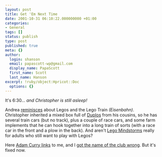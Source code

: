 ```yaml
---
layout: post
title: Get 'Em Next Time
date: 2001-10-31 06:10:22.000000000 +01:00
categories:
- General
tags: []
status: publish
type: post
published: true
meta: {}
author:
  login: shanson
  email: papascott-wp@gmail.com
  display_name: PapaScott
  first_name: Scott
  last_name: Hanson
excerpt: !ruby/object:Hpricot::Doc
  options: {}
---
```

<p>It's 6:30... <i>and Christopher is still asleep!</i></p>
<p>Andrea <a href="http://shanson.editthispage.com/discuss/msgReader$773">reminisces</a> about Legos and the Lego Train <i>(Eisenbahn)</i>. Christopher inherited a mixed box full of <a href="http://www.lego.com/legofinder/duplo.asp">Duplos</a> from his cousins, so he has several train cars (but no track), plus a couple of race cars, and some farm implements that he can hook together into a long train of sorts (with a race car in the front and a plow in the back). And aren't <a href="http://mindstorms.lego.com">Lego Mindstorms</a> really for adults who still want to play with Legos?</p>
<p>Here <a href="http://www.curry.com/2001/10/31#rockOfAges">Adam Curry links</a> to me, and I <a href="/2001/10/30">got the name of the club wrong</a>. But it's fixed now.</p>
